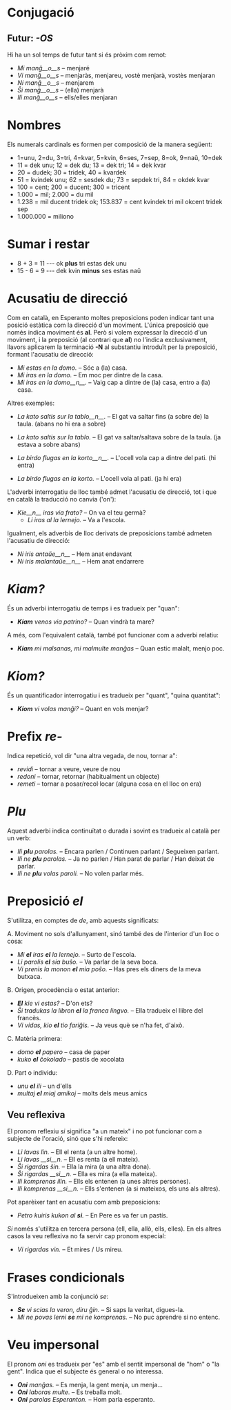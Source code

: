 # Conjugació 

## Futur: *-OS*

Hi ha un sol temps de futur tant si és pròxim com remot:

- *Mi manĝ__o__s*  –  menjaré
- *Vi manĝ__o__s*  –  menjaràs, menjareu, vostè menjarà, vostès menjaran
- *Ni manĝ__o__s*  –  menjarem
- *Ŝi manĝ__o__s*  –  (ella) menjarà
- *Ili manĝ__o__s*  –  ells/elles menjaran

# Nombres

Els numerals cardinals es formen per composició de la manera següent:

- 1=unu, 2=du, 3=tri, 4=kvar, 5=kvin, 6=ses, 7=sep, 8=ok, 9=naŭ, 10=dek
- 11 = dek unu; 12 = dek du; 13 = dek tri; 14 = dek kvar
- 20 = dudek; 30 = tridek, 40 = kvardek
- 51 = kvindek unu; 62 = sesdek du; 73 = sepdek tri, 84 = okdek kvar
- 100 = cent; 200 = ducent; 300 = tricent
- 1.000 = mil; 2.000 = du mil
- 1.238 = mil ducent tridek ok; 153.837 = cent kvindek tri mil okcent tridek sep
- 1.000.000 = miliono

# Sumar i restar
- 8 + 3 = 11 --- ok __plus__ tri estas dek unu
- 15 - 6 = 9 --- dek kvin __minus__ ses estas naŭ

# Acusatiu de direcció

Com en català, en Esperanto moltes preposicions poden indicar tant una posició estàtica com la direcció d'un moviment. L'única preposició que només indica moviment és __al__. Però si volem expressar la direcció d'un moviment, i la preposició (al contrari que __al__) no l'indica exclusivament, llavors aplicarem la terminació __-N__ al substantiu introduït per la preposició, formant l'acusatiu de direcció:

- *Mi estas en la domo.*  –  Sóc a (la) casa.
- *Mi iras en la domo.*  –  Em moc per dintre de la casa.
- *Mi iras en la domo__n__.* – Vaig cap a dintre de (la) casa, entro a (la) casa.

Altres exemples:

- *La kato saltis sur la tablo__n__.* – El gat va saltar fins (a sobre de) la taula. (abans no hi era a sobre)
- *La kato saltis sur la tablo.* – El gat va saltar/saltava sobre de la taula. (ja estava a sobre abans)

- *La birdo flugas en la korto__n__.* – L'ocell vola cap a dintre del pati. (hi entra)
- *La birdo flugas en la korto.* – L'ocell vola al pati. (ja hi era)

L'adverbi interrogatiu de lloc també admet l'acusatiu de direcció, tot i que en català la traducció no canvia ('on'):

- *Kie__n__ iras via frato?*  – On va el teu germà?
  - *Li iras al la lernejo.* – Va a l'escola.

Igualment, els adverbis de lloc derivats de preposicions també admeten l'acusatiu de direcció:

- *Ni iris antaŭe__n__* – Hem anat endavant
- *Ni iris malantaŭe__n__* – Hem anat endarrere


# *Kiam?*

És un adverbi interrogatiu de temps i es tradueix per "quan":
- *__Kiam__ venos via patrino?* – Quan vindrà ta mare?

A més, com l'equivalent català, també pot funcionar com a adverbi relatiu:
- *__Kiam__ mi malsanas, mi malmulte manĝas*  –  Quan estic malalt, menjo poc.

# *Kiom?*

És un quantificador interrogatiu i es tradueix per "quant", "quina quantitat":
- *__Kiom__ vi volas manĝi?* – Quant en vols menjar?

# Prefix *re-*

Indica repetició, vol dir "una altra vegada, de nou, tornar a":

- *revidi*  –  tornar a veure, veure de nou
- *redoni*  –  tornar, retornar (habitualment un objecte)
- *remeti*  – tornar a posar/recol·locar (alguna cosa en el lloc on era)

# *Plu*

Aquest adverbi indica continuïtat o durada i sovint es tradueix al català per un verb:

- *Ili __plu__ parolas.*  –  Encara parlen / Continuen parlant / Segueixen parlant.
- *Ili ne __plu__ parolas.*  –  Ja no parlen / Han parat de parlar / Han deixat de parlar.
- *Ili ne __plu__ volas paroli.* – No volen parlar més.

# Preposició *el*

S'utilitza, en comptes de *de*, amb aquests significats:

A. Moviment no sols d'allunyament, sinó també des de l'interior d'un lloc o cosa:
- *Mi __el__ iras __el__ la lernejo.*  –  Surto de l'escola.
- *Li parolis __el__ sia buŝo.*  –  Va parlar de la seva boca.
- *Vi prenis la monon __el__ mia poŝo.*  –  Has pres els diners de la meva butxaca.

B. Origen, procedència o estat anterior:
- *__El__ kie vi estas?*  –  D'on ets?
- *Ŝi tradukas la libron __el__ la franca lingvo.*  –  Ella tradueix el llibre del francès.
- *Vi vidas, kio __el__ tio fariĝis.*  –  Ja veus què se n'ha fet, d'això.

C. Matèria primera:
- *domo __el__ papero*  –  casa de paper
- *kuko __el__ ĉokolado*  –  pastís de xocolata

D. Part o individu:
- *unu __el__ ili*  –  un d'ells
- *multaj __el__ miaj amikoj*  –  molts dels meus amics

## Veu reflexiva

El pronom reflexiu *si* significa "a un mateix" i no pot funcionar com a subjecte de l'oració, sinó que s'hi refereix:

 - *Li lavas lin.*  – Ell el renta (a un altre home).
 - *Li lavas __si__n.* – Ell es renta (a ell mateix).
 - *Ŝi rigardas ŝin.* –  Ella la mira (a una altra dona).
 - *Ŝi rigardas __si__n.*  – Ella es mira (a ella mateixa).
 - *Ili komprenas ilin.* – Ells els entenen (a unes altres persones).
 - *Ili komprenas __si__n.* – Ells s'entenen (a si mateixos, els uns als altres).

Pot aparèixer tant en acusatiu com amb preposicions:

- *Petro kuiris kukon al __si__.* – En Pere es va fer un pastís.

*Si* només s'utilitza en tercera persona (ell, ella, allò, ells, elles). En els altres casos la veu reflexiva no fa servir cap pronom especial:

- *Vi rigardas vin.*  – Et mires / Us mireu.

# Frases condicionals

S'introdueixen amb la conjunció *se*:

- *__Se__ vi scias la veron, diru ĝin.*  – Si saps la veritat, digues-la.
- *Mi ne povas lerni __se__ mi ne komprenas.*  – No puc aprendre si no entenc.

# Veu impersonal

El pronom *oni* es tradueix per "es" amb el sentit impersonal de "hom" o "la gent". Indica que el subjecte és general o no interessa.

- *__Oni__ manĝas.*  –  Es menja, la gent menja, un menja...
- *__Oni__ laboras multe.*  –  Es treballa molt.
- *__Oni__ parolas Esperanton.*  –  Hom parla esperanto.
